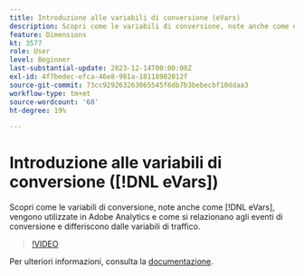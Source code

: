 ```yaml
---
title: Introduzione alle variabili di conversione (eVars)
description: Scopri come le variabili di conversione, note anche come eVar, vengono utilizzate in Adobe Analytics e come si relazionano agli eventi di conversione e differiscono dalle variabili di traffico.
feature: Dimensions
kt: 3577
role: User
level: Beginner
last-substantial-update: 2023-12-14T00:00:00Z
exl-id: 4f7bedec-efca-46e8-981a-18118982012f
source-git-commit: 73cc929263263065545f6db7b3bebecbf10ddaa3
workflow-type: tm+mt
source-wordcount: '68'
ht-degree: 19%

---
```


# Introduzione alle variabili di conversione ([!DNL eVars])

Scopri come le variabili di conversione, note anche come [!DNL eVars], vengono utilizzate in Adobe Analytics e come si relazionano agli eventi di conversione e differiscono dalle variabili di traffico.

>[!VIDEO](https://video.tv.adobe.com/v/3429021/?quality=12&learn=on&captions=ita)

Per ulteriori informazioni, consulta la [documentazione](https://experienceleague.adobe.com/docs/analytics/components/dimensions/evar.html?lang=it).
